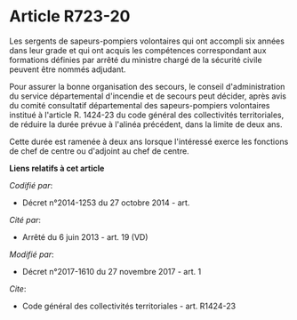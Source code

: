 # Article R723-20

Les sergents de sapeurs-pompiers volontaires qui ont accompli six années dans leur grade et qui ont acquis les compétences
correspondant aux formations définies par arrêté du ministre chargé de la sécurité civile peuvent être nommés adjudant. 

Pour assurer la bonne organisation des secours, le conseil d'administration du service départemental d'incendie et de secours
peut décider, après avis du comité consultatif départemental des sapeurs-pompiers volontaires institué à l'article R. 1424-23
du code général des collectivités territoriales, de réduire la durée prévue à l'alinéa précédent, dans la limite de deux
ans. 

Cette durée est ramenée à deux ans lorsque l'intéressé exerce les fonctions de chef de centre ou d'adjoint au chef de centre.

**Liens relatifs à cet article**

_Codifié par_:

  - Décret n°2014-1253 du 27 octobre 2014 - art.

_Cité par_:

  - Arrêté du 6 juin 2013 - art. 19 (VD)

_Modifié par_:

  - Décret n°2017-1610 du 27 novembre 2017 - art. 1

_Cite_:

  - Code général des collectivités territoriales - art. R1424-23
